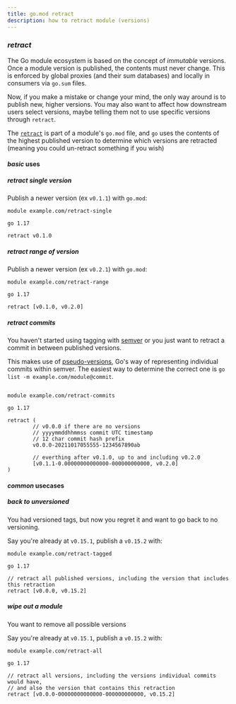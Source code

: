 ```yaml
---
title: go.mod retract
description: how to retract module (versions)
---
```


### _retract_

The Go module ecosystem is based on the concept of _immutable_ versions.
Once a module version is published, the contents must never change.
This is enforced by global proxies (and their sum databases)
and locally in consumers via `go.sum` files.

Now, if you make a mistake or change your mind,
the only way around is to publish new, higher versions.
You may also want to affect how downstream users select versions,
maybe telling them not to use specific versions through `retract`.

The [`retract`](https://golang.org/ref/mod#go-mod-file-retract)
is part of a module's `go.mod` file,
and `go` uses the contents of the highest published version
to determine which versions are retracted (meaning you could un-retract something if you wish)

#### _basic_ uses

##### _retract_ single version

Publish a newer version (ex `v0.1.1`) with `go.mod`:

```gomod
module example.com/retract-single

go 1.17

retract v0.1.0
```

##### _retract_ range of version

Publish a newer version (ex `v0.2.1`) with `go.mod`:

```gomod
module example.com/retract-range

go 1.17

retract [v0.1.0, v0.2.0]
```

##### _retract_ commits

You haven't started using tagging with [semver](https://semver.org/)
or you just want to retract a commit in between published versions.

This makes use of [pseudo-versions](https://golang.org/ref/mod#pseudo-versions),
Go's way of representing individual commits within semver.
The easiest way to determine the correct one is `go list -m example.com/module@commit`.

```gomod

module example.com/retract-commits

go 1.17

retract (
        // v0.0.0 if there are no versions
        // yyyymmddhhmmss commit UTC timestamp
        // 12 char commit hash prefix
        v0.0.0-20211017055555-1234567890ab

        // everthing after v0.1.0, up to and including v0.2.0
        [v0.1.1-0.00000000000000-000000000000, v0.2.0]
)
```

#### _common_ usecases

##### _back_ to unversioned

You had versioned tags, but now you regret it and want to go back to no versioning.

Say you're already at `v0.15.1`, publish a `v0.15.2` with:

```gomod
module example.com/retract-tagged

go 1.17

// retract all published versions, including the version that includes this retraction
retract [v0.0.0, v0.15.2]
```

##### _wipe_ out a module

You want to remove all possible versions

Say you're already at `v0.15.1`, publish a `v0.15.2` with:

```gomod
module example.com/retract-all

go 1.17

// retract all versions, including the versions individual commits would have,
// and also the version that contains this retraction
retract [v0.0.0-00000000000000-000000000000, v0.15.2]
```
